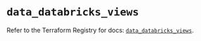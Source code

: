 # `data_databricks_views`

Refer to the Terraform Registry for docs: [`data_databricks_views`](https://registry.terraform.io/providers/databricks/databricks/1.43.0/docs/data-sources/views).
